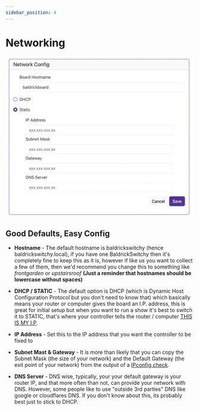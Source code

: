 ```yaml
---
sidebar_position: 4
---
```


# Networking

![BaldrickSwitchy Web Interface Networking ](../img/web-interface-network.png)

## Good Defaults, Easy Config

- **Hostname** - The default hostname is baldrickswitchy (hence baldrickswitchy.local), if you have one BaldrickSwitchy then it's completely fine to keep this as it is, however if like us you want to collect a few of them, then we'd recommend you change this to something like *frontgarden* or *upstairsroof* **(Just a reminder that hostnames should be lowercase without spaces)**

- **DHCP / STATIC** - The default option is DHCP (which is Dynamic Host Configuration Protocol but you don't need to know that) which basically means your router or computer gives the board an I.P. address, this is great for initial setup but when you want to run a show it's best to switch it to STATIC, that's where your controller tells the router / computer [THIS IS MY I.P](https://youtu.be/XLFEvHWD_NE?si=lMSpKgUDTZXnAVJM&t=118). 

- **IP Address** - Set this to the IP address that you want the controller to be fixed to
- **Subnet Mast & Gateway** - It is more than likely that you can copy the Subnet Mask (the size of your network) and the Default Gateway (the exit point of your network) from the output of a [IPconfig check](../common-questions/ipconfig_check).  
- **DNS Server** - DNS wise, typically, your your default gateway is your router IP, and that more often than not, can provide your network with DNS. However, some people like to use "outside 3rd parties" DNS like google or cloudflares DNS. If you don't know about this, its probably best just to stick to DHCP.


